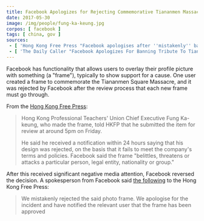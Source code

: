 ```yaml
---
title: Facebook Apologizes for Rejecting Commemorative Tiananmen Massacre Frame
date: 2017-05-30
image: /img/people/fung-ka-keung.jpg
corpos: [ facebook ]
tags: [ china, gov ]
sources:
 - [ 'Hong Kong Free Press "Facebook apologises after ''mistakenly'' banning 1989 Tiananmen massacre profile tribute" by Ellie Ng (30 May 2017)', 'https://www.hongkongfp.com/2017/05/30/facebook-apologises-mistakenly-banning-1989-tiananmen-massacre-profile-tribute/' ]
 - [ 'The Daily Caller "Facebook Apologizes For Banning Tribute To Tiananmen Massacre" by Eric Lieberman (30 May 2017)', 'https://archive.vn/uJ85J' ]
---
```


Facebook has functionality that allows users to overlay their profile picture with something (a "frame"), typically to show support for a cause.
One user created a frame to commemorate the Tiananmen Square Massacre, and it was rejected by Facebook after the review process that each new frame must go through.

From the [Hong Kong Free Press](https://archive.vn/oum8r#selection-1709.0-1715.271):
> Hong Kong Professional Teachers' Union Chief Executive Fung Ka-keung, who made the frame, told HKFP that he submitted the item for review at around 5pm on Friday.
>
> He said he received a notification within 24 hours saying that his design was rejected, on the basis that it fails to meet the company's terms and policies. Facebook said the frame "belittles, threatens or attacks a particular person, legal entity, nationality or group."

After this received significant negative media attention, Facebook reversed the decision.
A spokesperson from Facebook said [the following](https://archive.vn/oum8r#selection-1761.1-1761.144) to the Hong Kong Free Press:
> We mistakenly rejected the said photo frame.
> We apologise for the incident and have notified the relevant user that the frame has been approved

